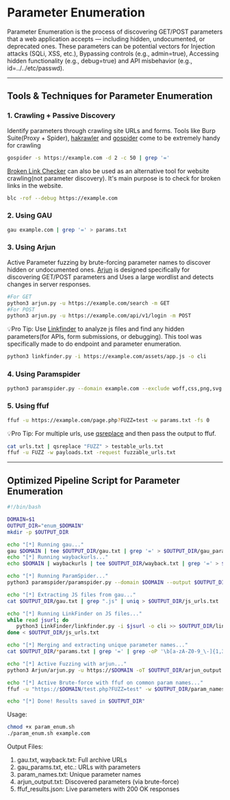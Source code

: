 # Parameter Enumeration
Parameter Enumeration is the process of discovering GET/POST parameters that a web application accepts — including hidden, undocumented, or deprecated ones. These parameters can be potential vectors for Injection attacks (SQLi, XSS, etc.), Bypassing controls (e.g., admin=true), Accessing hidden functionality (e.g., debug=true) and API misbehavior (e.g., id=../../etc/passwd).

---

## Tools & Techniques for Parameter Enumeration

### 1. Crawling + Passive Discovery
Identify parameters through crawling site URLs and forms.
Tools like Burp Suite(Proxy + Spider), [hakrawler](https://github.com/hakluke/hakrawler) and [gospider](https://github.com/jaeles-project/gospider) come to be extremely handy for crawling
  ```bash
  gospider -s https://example.com -d 2 -c 50 | grep '='
  ```
[Broken Link Checker](https://github.com/stevenvachon/broken-link-checker) can also be used as an alternative tool for website crawling(not parameter discovery). It's main purpose is to check for broken links in the website. 
  ```bash
  blc -rof --debug https://example.com
  ```

### 2. Using GAU
  ```bash
  gau example.com | grep '=' > params.txt
  ```

### 3. Using Arjun
Active Parameter fuzzing by brute-forcing parameter names to discover hidden or undocumented ones.
[Arjun](https://github.com/s0md3v/Arjun) is designed specifically for discovering GET/POST parameters and Uses a large wordlist and detects changes in server responses.
  ```bash
  #For GET
  python3 arjun.py -u https://example.com/search -m GET
  #For POST
  python3 arjun.py -u https://example.com/api/v1/login -m POST
  ```

💡Pro Tip:
Use [Linkfinder](https://github.com/GerbenJavado/LinkFinder) to analyze js files and find any hidden parameters(for APIs, form submissions, or debugging). This tool was specifically made to do endpoint and parameter enumeration.
  ```bash
  python3 linkfinder.py -i https://example.com/assets/app.js -o cli
  ```

### 4. Using Paramspider
  ```bash
  python3 paramspider.py --domain example.com --exclude woff,css,png,svg --level high
  ```

### 5. Using ffuf
  ```bash
  ffuf -u https://example.com/page.php?FUZZ=test -w params.txt -fs 0
  ```

💡Pro Tip:
For multiple urls, use [qsreplace](https://github.com/tomnomnom/qsreplace) and then pass the output to ffuf.
  ```bash
  cat urls.txt | qsreplace "FUZZ" > testable_urls.txt
  ffuf -u FUZZ -w payloads.txt -request fuzzable_urls.txt
  ```

----
## Optimized Pipeline Script for Parameter Enumeration
  ```bash
  #!/bin/bash
  
  DOMAIN=$1
  OUTPUT_DIR="enum_$DOMAIN"
  mkdir -p $OUTPUT_DIR
  
  echo "[*] Running gau..."
  gau $DOMAIN | tee $OUTPUT_DIR/gau.txt | grep '=' > $OUTPUT_DIR/gau_params.txt
  echo "[*] Running waybackurls..."
  echo $DOMAIN | waybackurls | tee $OUTPUT_DIR/wayback.txt | grep '=' > $OUTPUT_DIR/wayback_params.txt
  
  echo "[*] Running ParamSpider..."
  python3 paramspider/paramspider.py --domain $DOMAIN --output $OUTPUT_DIR/paramspider.txt
  
  echo "[*] Extracting JS files from gau..."
  cat $OUTPUT_DIR/gau.txt | grep ".js" | uniq > $OUTPUT_DIR/js_urls.txt
  
  echo "[*] Running LinkFinder on JS files..."
  while read jsurl; do
     python3 LinkFinder/linkfinder.py -i $jsurl -o cli >> $OUTPUT_DIR/linkfinder_params.txt
  done < $OUTPUT_DIR/js_urls.txt

  echo "[*] Merging and extracting unique parameter names..."
  cat $OUTPUT_DIR/*params.txt | grep '=' | grep -oP '\b[a-zA-Z0-9_\-]{1,30}(?==)' | sort -u > $OUTPUT_DIR/param_names.txt

  echo "[*] Active Fuzzing with arjun..."
  python3 Arjun/arjun.py -u https://$DOMAIN -oT $OUTPUT_DIR/arjun_output.txt
  
  echo "[*] Active Brute-force with ffuf on common param names..."
  ffuf -u "https://$DOMAIN/test.php?FUZZ=test" -w $OUTPUT_DIR/param_names.txt -fs 0 -o $OUTPUT_DIR/ffuf_results.json
  
  echo "[*] Done! Results saved in $OUTPUT_DIR"
  ```

Usage:
  ```bash
  chmod +x param_enum.sh
  ./param_enum.sh example.com
  ```

Output Files:
1. gau.txt, wayback.txt: Full archive URLs
2. gau_params.txt, etc.: URLs with parameters
3. param_names.txt: Unique parameter names
4. arjun_output.txt: Discovered parameters (via brute-force)
5. ffuf_results.json: Live parameters with 200 OK responses